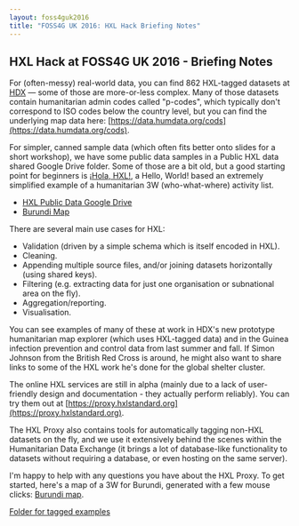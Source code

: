 ```yaml
---
layout: foss4guk2016
title: "FOSS4G UK 2016: HXL Hack Briefing Notes"
---
```


## HXL Hack at FOSS4G UK 2016 - Briefing Notes ##
For (often-messy) real-world data, you can find 862 HXL-tagged datasets at [HDX](https://data.humdata.org/search?q=&ext_page_size=25&sort=metadata_modified+desc&tags=hxl#dataset-filter-start) — some of those are more-or-less complex. Many of those datasets contain humanitarian admin codes called "p-codes", which typically don't correspond to ISO codes below the country level, but you can find the underlying map data here: [https://data.humdata.org/cods](https://data.humdata.org/cods).

For simpler, canned sample data (which often fits better onto slides for a short workshop), we have some public data samples in a Public HXL data shared Google Drive folder. Some of those are a bit old, but a good starting point for beginners is [¡Hola, HXL!](https://docs.google.com/spreadsheets/d/1ytPD-f4a8CbNKTfMS3EqZOpBo9LWCk_NDKxJCgmpXA8/edit?usp=sharing), a Hello, World! based an extremely simplified example of a humanitarian 3W (who-what-where) activity list.

* [HXL Public Data Google Drive](https://drive.google.com/folderview?id=0B-v0ZsXcKCfafnRNUGFzQjZrS3JGQWQzQUhCWEhPWnl4Q3RNYWZBczF3MTR5ZmkxLVNCM2M)
* [Burundi Map](https://beta.proxy.hxlstandard.org/data/map?default_country=BDI&pcode_tag=%23adm1%2Bcode&count-tags01=adm1%2Bname%2Cadm1%2Bcode&default_country=BDI&filter01=count&pcode_tag=&url=https%3A%2F%2Fdocs.google.com%2Fspreadsheets%2Fd%2F1JFiTOZIs6JUjtFWOsgk0v_Qzf4-rd8iQgrcMwiLlCUo%2Fedit)


There are several main use cases for HXL:

* Validation (driven by a simple schema which is itself encoded in HXL).
* Cleaning.
* Appending multiple source files, and/or joining datasets horizontally (using shared keys).
* Filtering (e.g. extracting data for just one organisation or subnational area on the fly).
* Aggregation/reporting.
* Visualisation.

You can see examples of many of these at work in HDX's new prototype humanitarian map explorer (which uses HXL-tagged data) and in the Guinea infection prevention and control data from last summer and fall.  If Simon Johnson from the British Red Cross is around, he might also want to share links to some of the HXL work he's done for the global shelter cluster.

The online HXL services are still in alpha (mainly due to a lack of user-friendly design and documentation - they actually perform reliably). You can try them out at
[https://proxy.hxlstandard.org](https://proxy.hxlstandard.org).

The HXL Proxy also contains tools for automatically tagging non-HXL datasets on the fly, and we use it extensively behind the scenes within the Humanitarian Data Exchange (it brings a lot of database-like functionality to datasets without requiring a database, or even hosting on the same server).

I'm happy to help with any questions you have about the HXL Proxy. To get started, here's a map of a 3W for Burundi, generated with a few mouse clicks: [Burundi map](https://beta.proxy.hxlstandard.org/data/map?default_country=BDI&pcode_tag=%23adm1%2Bcode&count-tags01=adm1%2Bname%2Cadm1%2Bcode&default_country=BDI&filter01=count&pcode_tag=&url=https%3A%2F%2Fdocs.google.com%2Fspreadsheets%2Fd%2F1JFiTOZIs6JUjtFWOsgk0v_Qzf4-rd8iQgrcMwiLlCUo%2Fedit).

[Folder for tagged examples](https://t.co/BnX2j0sNdA)


